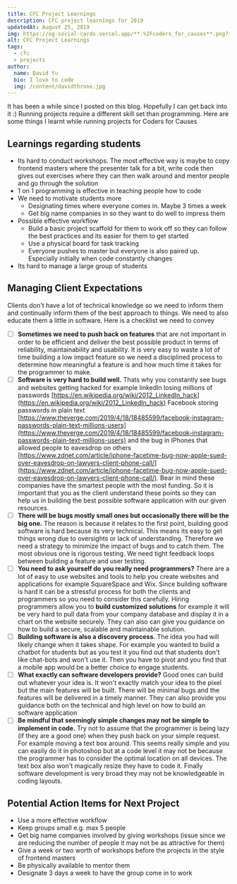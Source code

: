 ```yaml
---
title: CFC Project Learnings
description: CFC project learnings for 2019
updatedAt: August 25, 2019
img: https://og-social-cards.vercel.app/**.%2Fcoders_for_causes**.png?theme=dark&md=1&fontSize=125px&images=https%3A%2F%2Fcodersforcauses.org%2Flogo%2Fcfc_logo_white_full.svg
alt: CFC Project Learnings
tags:
  - cfc
  - projects
author:
  name: David Yu
  bio: I love to code
  img: /content/davidthrone.jpg
---
```


It has been a while since I posted on this blog. Hopefully I can get back into it :)
Running projects require a different skill set than programming. Here are some things I learnt while running projects for Coders for Causes

## Learnings regarding students

- Its hard to conduct workshops. The most effective way is maybe to copy frontend masters where the presenter talk for a bit, write code then gives out exercises where they can then walk around and mentor people and go through the solution
- 1 on 1 programming is effective in teaching people how to code
- We need to motivate students more
  - Designating times where everyone comes in. Maybe 3 times a week
  - Get big name companies in so they want to do well to impress them
- Possible effective workflow
  - Build a basic project scaffold for them to work off so they can follow the best practices and its easier for them to get started
  - Use a physical board for task tracking
  - Everyone pushes to master but everyone is also paired up. Especially initially when code constantly changes
- Its hard to manage a large group of students

## Managing Client Expectations

Clients don't have a lot of technical knowledge so we need to inform them and continually inform them of the best approach to things. We need to also educate them a little in software. Here is a checklist we need to convey

- [ ] **Sometimes we need to push back on features** that are not important in order to be efficient and deliver the best possible product in terms of reliability, maintainability and usability. It is very easy to waste a lot of time building a low impact feature so we need a disciplined process to determine how meaningful a feature is and how much time it takes for the programmer to make.
- [ ] **Software is very hard to build well.** Thats why you constantly see bugs and websites getting hacked for example linkedIn losing millions of passwords [https://en.wikipedia.org/wiki/2012_LinkedIn_hack](https://en.wikipedia.org/wiki/2012_LinkedIn_hack) Facebook storing passwords in plain text [https://www.theverge.com/2019/4/18/18485599/facebook-instagram-passwords-plain-text-millions-users](https://www.theverge.com/2019/4/18/18485599/facebook-instagram-passwords-plain-text-millions-users) and the bug in IPhones that allowed people to eavesdrop on others [https://www.zdnet.com/article/iphone-facetime-bug-now-apple-sued-over-eavesdrop-on-lawyers-client-phone-call/](https://www.zdnet.com/article/iphone-facetime-bug-now-apple-sued-over-eavesdrop-on-lawyers-client-phone-call/). Bear in mind these companies have the smartest people with the most funding. So it is important that you as the client understand these points so they can help us in building the best possible software application with our given resources.
- [ ] **There will be bugs mostly small ones but occasionally there will be the big one.** The reason is because it relates to the first point, building good software is hard because its very technical. This means its easy to get things wrong due to oversights or lack of understanding. Therefore we need a strategy to minimize the impact of bugs and to catch them. The most obvious one is rigorous testing. We need tight feedback loops between building a feature and user testing.
- [ ] **You need to ask yourself do you really need programmers?** There are a lot of easy to use websites and tools to help you create websites and applications for example SquareSpace and Wix. Since building software is hard it can be a stressful process for both the clients and programmers so you need to consider this carefully. Hiring programmers allow you to **build customized solutions** for example it will be very hard to pull data from your company database and display it in a chart on the website securely. They can also can give you guidance on how to build a secure, scalable and maintainable solution.
- [ ] **Building software is also a discovery process.** The idea you had will likely change when it takes shape. For example you wanted to build a chatbot for students but as you test it you find out that students don't like chat-bots and won't use it. Then you have to pivot and you find that a mobile app would be a better choice to engage students.
- [ ] **What exactly can software developers provide?** Good ones can build out whatever your idea is. It won't exactly match your idea to the pixel but the main features will be built. There will be minimal bugs and the features will be delivered in a timely manner. They can also provide you guidance both on the technical and high level on how to build an software application
- [ ] **Be mindful that seemingly simple changes may not be simple to implement in code.** Try not to assume that the programmer is being lazy (if they are a good one) when they push back on your simple request. For example moving a text box around. This seems really simple and you can easily do it in photoshop but at a code level it may not be because the programmer has to consider the optimal location on all devices. The text box also won't magically resize they have to code it. Finally software development is very broad they may not be knowledgeable in coding layouts.

## Potential Action Items for Next Project

- Use a more effective workflow
- Keep groups small e.g. max 5 people
- Get big name companies involved by giving workshops (issue since we are reducing the number of people it may not be as attractive for them)
- Give a week or two worth of workshops before the projects in the style of frontend masters
- Be physically available to mentor them
- Designate 3 days a week to have the group come in to work

